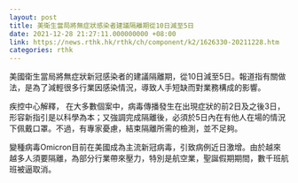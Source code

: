 ```yaml
---
layout: post
title: 美衛生當局將無症狀感染者建議隔離期從10日減至5日
date: 2021-12-28 21:27:11.000000000 +08:00
link: https://news.rthk.hk/rthk/ch/component/k2/1626330-20211228.htm
categories: rthk
---
```


美國衛生當局將無症狀新冠感染者的建議隔離期，從10日減至5日。報道指有關做法，是為了減輕很多行業因感染情況，導致人手短缺而對業務構成的影響。

疾控中心解釋， 在大多數個案中，病毒傳播發生在出現症狀的前2日及之後3日，形容新指引是以科學為本；又強調完成隔離後，必須於5日內在有他人在場的情況下佩戴口罩。不過，有專家憂慮，結束隔離所需的檢測，並不足夠。

變種病毒Omicron目前在美國成為主流新冠病毒，引致病例近日激增。由於越來越多人須要隔離，為部分行業帶來壓力，特別是航空業，聖誕假期期間，數千班航班被逼取消。
